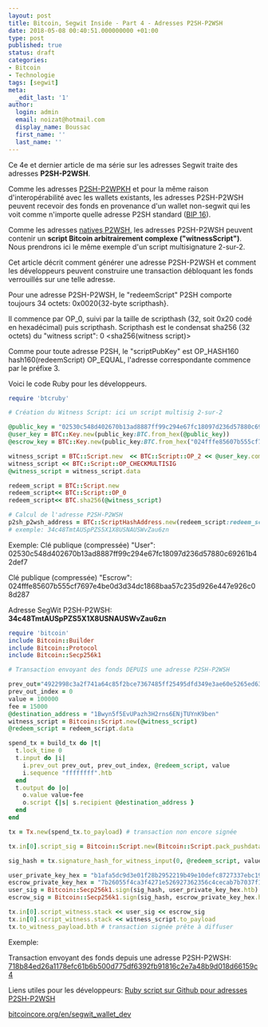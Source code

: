 ```yaml
---
layout: post
title: Bitcoin, Segwit Inside - Part 4 - Adresses P2SH-P2WSH
date: 2018-05-08 00:40:51.000000000 +01:00
type: post
published: true
status: draft
categories:
- Bitcoin
- Technologie
tags: [segwit]
meta:
  _edit_last: '1'
author:
  login: admin
  email: noizat@hotmail.com
  display_name: Boussac
  first_name: ''
  last_name: ''
---
```

Ce 4e et dernier article de ma série sur les adresses Segwit traite des adresses **P2SH-P2WSH**.

Comme les adresses [P2SH-P2WPKH](http://e-ducat.fr/2018-04-11-segwit-inside-p2sh-p2wpkh-fr/) et pour la même raison d'interopérabilité avec les wallets existants, les adresses P2SH-P2WSH peuvent recevoir des fonds en provenance d'un wallet non-segwit qui les voit comme n'importe quelle adresse P2SH standard ([BIP 16](https://github.com/bitcoin/bips/blob/master/bip-0016.mediawiki)).

Comme les adresses [natives P2WSH](http://e-ducat.fr/2018-03-31-segwit-inside-native-p2wsh-fr/), les adresses P2SH-P2WSH peuvent contenir un **script Bitcoin arbitrairement complexe ("witnessScript")**. Nous prendrons ici le même exemple d'un script multisignature 2-sur-2.

Cet article décrit comment générer une adresse P2SH-P2WSH et comment les développeurs peuvent construire une transaction débloquant les fonds verrouillés sur une telle adresse.

Pour une adresse P2SH-P2WSH, le "redeemScript" P2SH comporte toujours 34 octets: 0x0020{32-byte scripthash}.

Il commence par OP_0, suivi par la taille de scripthash (32, soit 0x20 codé en hexadécimal) puis scripthash. Scripthash est le condensat sha256 (32 octets) du "witness script":
0 <sha256(witness script)>

Comme pour toute adresse P2SH, le "scriptPubKey" est OP_HASH160 hash160(redeemScript) OP_EQUAL, l'adresse correspondante commence par le préfixe 3.

Voici le code Ruby pour les développeurs.

```ruby
require 'btcruby'

# Création du Witness Script: ici un script multisig 2-sur-2

@public_key = "02530c548d402670b13ad8887ff99c294e67fc18097d236d57880c69261b42def7"
@user_key = BTC::Key.new(public_key:BTC.from_hex(@public_key))
@escrow_key = BTC::Key.new(public_key:BTC.from_hex("024fffe85607b555cf7697e4be0d3d34dc1868baa57c235d926e447e926c08d287"))

witness_script = BTC::Script.new  << BTC::Script::OP_2 << @user_key.compressed_public_key << @escrow_key.compressed_public_key << BTC::Script::OP_2 
witness_script << BTC::Script::OP_CHECKMULTISIG
@witness_script = witness_script.data

redeem_script = BTC::Script.new   
redeem_script<< BTC::Script::OP_0
redeem_script<< BTC.sha256(@witness_script)

# Calcul de l'adresse P2SH-P2WSH
p2sh_p2wsh_address = BTC::ScriptHashAddress.new(redeem_script:redeem_script).to_s 
# exemple: 34c48TmtAUSpPZS5X1X8USNAUSWvZau6zn
```

Exemple:
Clé publique (compressée) "User": 02530c548d402670b13ad8887ff99c294e67fc18097d236d57880c69261b42def7

Clé publique (compressée) "Escrow": 024fffe85607b555cf7697e4be0d3d34dc1868baa57c235d926e447e926c08d287

Adresse SegWit P2SH-P2WSH: **34c48TmtAUSpPZS5X1X8USNAUSWvZau6zn**


```ruby
require 'bitcoin'
include Bitcoin::Builder
include Bitcoin::Protocol
include Bitcoin::Secp256k1

# Transaction envoyant des fonds DEPUIS une adresse P2SH-P2WSH

prev_out="4922998c3a2f741a64c85f2bce7367485ff25495dfd349e3ae60e5265ed6381d"
prev_out_index = 0
value = 100000
fee = 15000
@destination_address = "1Bwyn5f5EvUPazh3H2rns6ENjTUYnK9ben"
witness_script = Bitcoin::Script.new(@witness_script)
@redeem_script = redeem_script.data

spend_tx = build_tx do |t|
  t.lock_time 0
  t.input do |i|
    i.prev_out prev_out, prev_out_index, @redeem_script, value
    i.sequence "ffffffff".htb
  end
  t.output do |o|
    o.value value-fee
    o.script {|s| s.recipient @destination_address }
  end
end

tx = Tx.new(spend_tx.to_payload) # transaction non encore signée

tx.in[0].script_sig = Bitcoin::Script.new(Bitcoin::Script.pack_pushdata(@redeem_script)).to_payload

sig_hash = tx.signature_hash_for_witness_input(0, @redeem_script, value, witness_script.to_payload, Tx::SIGHASH_TYPE[:all])

user_private_key_hex = "b1afa5dc9d3e01f28b2952219b49e10defc8727337ebc19231e2ab3c83b3e556"
escrow_private_key_hex = "7b26055f4ca3f4271e526927362356c4cecab7b7037f18f296fd24351b8f86df"
user_sig = Bitcoin::Secp256k1.sign(sig_hash, user_private_key_hex.htb) + [Tx::SIGHASH_TYPE[:all]].pack("C")
escrow_sig = Bitcoin::Secp256k1.sign(sig_hash, escrow_private_key_hex.htb) + [Tx::SIGHASH_TYPE[:all]].pack("C")

tx.in[0].script_witness.stack << user_sig << escrow_sig
tx.in[0].script_witness.stack << witness_script.to_payload
tx.to_witness_payload.bth # transaction signée prête à diffuser
```

Exemple:

Transaction envoyant des fonds depuis une adresse P2SH-P2WSH: [718b84ed26a1178efc61b6b500d775df6392fb91816c2e7a48b9d018d66159c4](https://blockchain.info/tx/718b84ed26a1178efc61b6b500d775df6392fb91816c2e7a48b9d018d66159c4)

Liens utiles pour les développeurs:
[Ruby script sur Github pour adresses P2SH-P2WSH](https://gist.github.com/pierrenoizat/f082d62d49e49f81978b97ad5900789a)

[bitcoincore.org/en/segwit_wallet_dev](https://bitcoincore.org/en/segwit_wallet_dev/)
